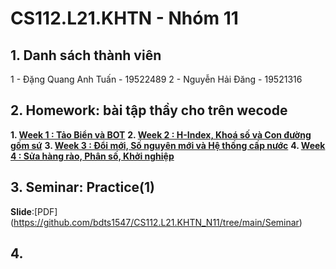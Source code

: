 # CS112.L21.KHTN - Nhóm 11
## 1. Danh sách thành viên
1 - Đặng Quang Anh Tuấn - 19522489
2 - Nguyễn Hải Đăng - 19521316

## 2. Homework: bài tập thầy cho trên wecode
 **1. [Week 1 : Tảo Biển và BOT](https://github.com/bdts1547/CS112.L21.KHTN_N11/tree/main/Homework/Week01)**
 **2. [Week 2 : H-Index, Khoá số và Con đường gốm sứ](https://github.com/bdts1547/CS112.L21.KHTN_N11/tree/main/Homework/Week02)**
 **3. [Week 3 : Đổi mới, Số nguyên mới và Hệ thống cấp nước](https://github.com/bdts1547/CS112.L21.KHTN_N11/tree/main/Homework/Week3)**
 **4. [Week 4 : Sửa hàng rào, Phân số, Khởi nghiệp](https://github.com/bdts1547/CS112.L21.KHTN_N11/tree/main/Homework/Week4)**

## 3. Seminar: Practice(1)
**Slide**:[PDF] (https://github.com/bdts1547/CS112.L21.KHTN_N11/tree/main/Seminar)

## 4.
